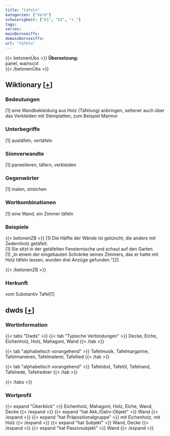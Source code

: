 ```yaml
---
title: "täfeln"
kategorien: ["Verb"]
schwierigkeit: ["k1", "h2", "r_"]
tags:
series:
mainDornseiffs:
domainDornseiffs:
url: "täfeln"
---
```


{{< betonenÜbs >}}
**Übersetzung:**  
panel, wainscot  
{{< /betonenÜbs >}}

## Wiktionary [[+](https://de.wiktionary.org/wiki/täfeln)]

### Bedeutungen
[1] eine Wandbekleidung aus Holz (Täfelung) anbringen, seltener auch über das Verkleiden mit Steinplatten, zum Beispiel Marmor  

### Unterbegriffe
[1] austäfeln, vertäfeln  

### Sinnverwandte
[1] paneelieren, täfern, verkleiden  

### Gegenwörter
[1] malen, streichen  

### Wortkombinationen
[1] eine Wand, ein Zimmer täfeln  

### Beispiele
{{< betonenZB >}}
[1] Die Hälfte der Wände ist getüncht, die andere mit Zedernholz getäfelt.  
[1] Sie sitzt in der getäfelten Fensternische und schaut auf den Garten.  
[1] „In einem der eingebauten Schränke seines Zimmers, das er hatte mit Holz täfeln lassen, wurden drei Anzüge gefunden.“[2]  

{{< /betonenZB >}}
### Herkunft
vom Substantiv Tafel[1]  



## dwds [[+](https://www.dwds.de/wb/täfeln)]

### Wortinformation
{{< tabs "Dwds" >}}
{{< tab "Typische Verbindungen" >}}
Decke, Eiche, Eichenholz, Holz, Mahagoni, Wand
{{< /tab >}}

{{< tab "alphabetisch vorangehend" >}}
Tafelmusik, Tafelmargarine, Tafelmanieren, Tafelmalerei, Tafellied
{{< /tab >}}

{{< tab "alphabetisch vorangehend" >}}
Tafelobst, Tafelöl, Tafelrand, Tafelrede, Tafelredner
{{< /tab >}}

{{< /tabs >}}

### Wortprofil
{{< expand "Überblick" >}} Eichenholz, Mahagoni, Holz, Eiche, Wand, Decke {{< /expand >}}
{{< expand "hat Akk./Dativ-Objekt" >}} Wand {{< /expand >}}
{{< expand "hat Präpositionalgruppe" >}} mit Eichenholz, mit Holz {{< /expand >}}
{{< expand "hat Subjekt" >}} Wand, Decke {{< /expand >}}
{{< expand "hat Passivsubjekt" >}} Wand {{< /expand >}}

